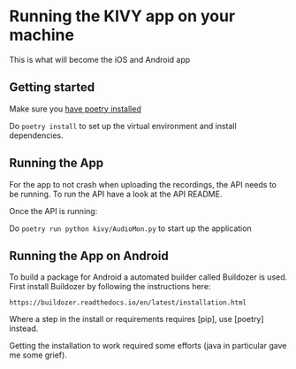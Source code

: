 # Running the KIVY app on your machine

This is what will become the iOS and Android app

## Getting started 

Make sure you [have poetry installed](https://python-poetry.org/docs/#installation)

Do `poetry install` to set up the virtual environment and install dependencies.

## Running the App

For the app to not crash when uploading the recordings, the API needs to be running. To run the API have a look at the API README.

Once the API is running:

Do `poetry run python kivy/AudioMon.py` to start up the application

## Running the App on Android

To build a package for Android a automated builder called Buildozer is used. First 
install Buildozer by following the instructions here: 

`https://buildozer.readthedocs.io/en/latest/installation.html`

Where a step in the install or requirements requires [pip], use [poetry] instead.

Getting the installation to work required some efforts (java in particular gave me some grief).






